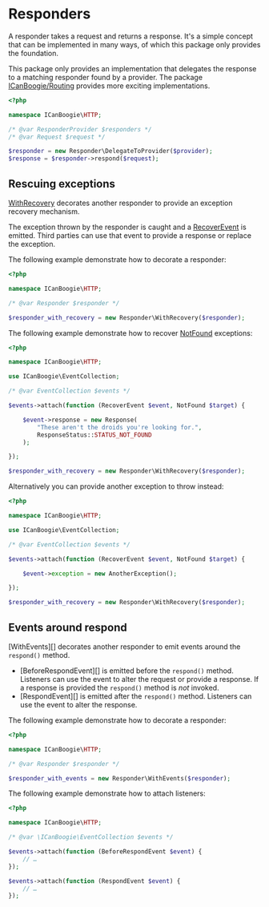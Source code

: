 # Responders

A responder takes a request and returns a response. It's a simple concept that can be implemented in many ways, of
which this package only provides the foundation.

This package only provides an implementation that delegates the response to a matching responder found by a provider.
The package [ICanBoogie/Routing][] provides more exciting implementations.

```php
<?php

namespace ICanBoogie\HTTP;

/* @var ResponderProvider $responders */
/* @var Request $request */

$responder = new Responder\DelegateToProvider($provider);
$response = $responder->respond($request);
```

## Rescuing exceptions

[WithRecovery][] decorates another responder to provide an exception recovery mechanism.

The exception thrown by the responder is caught and a [RecoverEvent][] is emitted. Third parties can
use that event to provide a response or replace the exception.

The following example demonstrate how to decorate a responder:

```php
<?php

namespace ICanBoogie\HTTP;

/* @var Responder $responder */

$responder_with_recovery = new Responder\WithRecovery($responder);
```

The following example demonstrate how to recover [NotFound][] exceptions:

```php
<?php

namespace ICanBoogie\HTTP;

use ICanBoogie\EventCollection;

/* @var EventCollection $events */

$events->attach(function (RecoverEvent $event, NotFound $target) {

    $event->response = new Response(
        "These aren't the droids you're looking for.",
        ResponseStatus::STATUS_NOT_FOUND
    );

});

$responder_with_recovery = new Responder\WithRecovery($responder);
```

Alternatively you can provide another exception to throw instead:

```php
<?php

namespace ICanBoogie\HTTP;

use ICanBoogie\EventCollection;

/* @var EventCollection $events */

$events->attach(function (RecoverEvent $event, NotFound $target) {

    $event->exception = new AnotherException();

});

$responder_with_recovery = new Responder\WithRecovery($responder);
```


## Events around respond

[WithEvents][] decorates another responder to emit events around the `respond()` method.

- [BeforeRespondEvent][] is emitted before the `respond()` method. Listeners can use the event to
  alter the request or provide a response. If a response is provided the `respond()` method is *not*
  invoked.
- [RespondEvent][] is emitted after the `respond()` method. Listeners can use the event to alter the
  response.

The following example demonstrate how to decorate a responder:

```php
<?php

namespace ICanBoogie\HTTP;

/* @var Responder $responder */

$responder_with_events = new Responder\WithEvents($responder);
```

The following example demonstrate how to attach listeners:

```php
<?php

namespace ICanBoogie\HTTP;

/* @var \ICanBoogie\EventCollection $events */

$events->attach(function (BeforeRespondEvent $event) {
    // …
});

$events->attach(function (RespondEvent $event) {
    // …
});
```




[ICanBoogie/Routing]: https://github.com/ICanBoogie/Routing
[WithRecovery]: ../lib/Responder/WithRecovery.php
[RecoverEvent]: ../lib/RecoverEvent.php
[NotFound]: ../lib/NotFound.php
